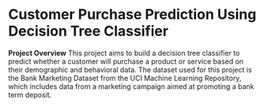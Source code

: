 # Customer Purchase Prediction Using Decision Tree Classifier

**Project Overview**
This project aims to build a decision tree classifier to predict whether a customer will purchase a product or service based on their demographic and behavioral data. The dataset used for this project is the Bank Marketing Dataset from the UCI Machine Learning Repository, which includes data from a marketing campaign aimed at promoting a bank term deposit.
